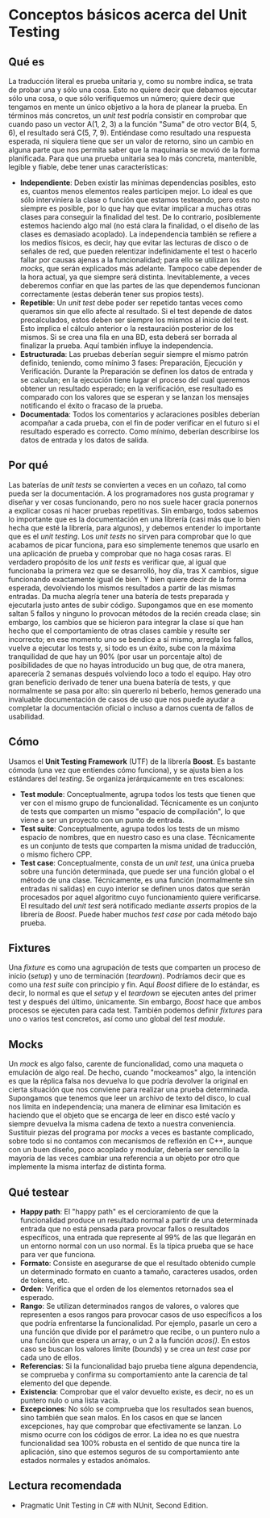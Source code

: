 # Conceptos básicos acerca del Unit Testing #

## Qué es ##

La traducción literal es prueba unitaria y, como su nombre indica, se trata de probar una y sólo una cosa. Esto no quiere decir que debamos ejecutar sólo una cosa, o que sólo verifiquemos un número; quiere decir que tengamos en mente un único objetivo a la hora de planear la prueba. En términos más concretos, un _unit test_ podría consistir en comprobar que cuando paso un vector A(1, 2, 3) a la función "Suma" de otro vector B(4, 5, 6), el resultado será C(5, 7, 9). Entiéndase como resultado una respuesta esperada, ni siquiera tiene que ser un valor de retorno, sino un cambio en alguna parte que nos permita saber que la maquinaria se movió de la forma planificada.
Para que una prueba unitaria sea lo más concreta, mantenible, legible y fiable, debe tener unas características:

  * **Independiente**: Deben existir las mínimas dependencias posibles, esto es, cuantos menos elementos reales participen mejor. Lo ideal es que sólo interviniera la clase o función que estamos testeando, pero esto no siempre es posible, por lo que hay que evitar implicar a muchas otras clases para conseguir la finalidad del test. De lo contrario, posiblemente estemos haciendo algo mal (no está clara la finalidad, o el diseño de las clases es demasiado acoplado). La independencia también se refiere a los medios físicos, es decir, hay que evitar las lecturas de disco o de señales de red, que pueden relentizar indefinidamente el test o hacerlo fallar por causas ajenas a la funcionalidad; para ello se utilizan los _mocks_, que serán explicados más adelante. Tampoco cabe depender de la hora actual, ya que siempre será distinta. Inevitablemente, a veces deberemos confiar en que las partes de las que dependemos funcionan correctamente (estas deberán tener sus propios tests).
  * **Repetible**: Un _unit test_ debe poder ser repetido tantas veces como queramos sin que ello afecte al resultado. Si el test depende de datos precalculados, estos deben ser siempre los mismos al inicio del test. Esto implica el cálculo anterior o la restauración posterior de los mismos. Si se crea una fila en una BD, esta deberá ser borrada al finalizar la prueba. Aquí también influye la independencia.
  * **Estructurada**: Las pruebas deberían seguir siempre el mismo patrón definido, teniendo, como mínimo 3 fases: Preparación, Ejecución y Verificación. Durante la Preparación se definen los datos de entrada y se calculan; en la ejecución tiene lugar el proceso del cual queremos obtener un resultado esperado; en la verificación, ese resultado es comparado con los valores que se esperan y se lanzan los mensajes notificando el éxito o fracaso de la prueba.
  * **Documentada**: Todos los comentarios y aclaraciones posibles deberían acompañar a cada prueba, con el fin de poder verificar en el futuro si el resultado esperado es correcto. Como mínimo, deberían describirse los datos de entrada y los datos de salida.


## Por qué ##
Las baterías de _unit tests_ se convierten a veces en un coñazo, tal como pueda ser la documentación. A los programadores nos gusta programar y diseñar y ver cosas funcionando, pero no nos suele hacer gracia ponernos a explicar cosas ni hacer pruebas repetitivas. Sin embargo, todos sabemos lo importante que es la documentación en una librería (casi más que lo bien hecha que esté la librería, para algunos), y debemos entender lo importante que es el _unit testing_. Los _unit tests_ no sirven para comprobar que lo que acabamos de picar funciona, para eso simplemente tenemos que usarlo en una aplicación de prueba y comprobar que no haga cosas raras. El verdadero propósito de los _unit tests_ es verificar que, al igual que funcionaba la primera vez que se desarrolló, hoy día, tras X cambios, sigue funcionando exactamente igual de bien. Y bien quiere decir de la forma esperada, devolviendo los mismos resultados a partir de las mismas entradas. Da mucha alegría tener una batería de tests preparada y ejecutarla justo antes de subir código. Supongamos que en ese momento saltan 5 fallos y ninguno lo provocan métodos de la recién creada clase; sin embargo, los cambios que se hicieron para integrar la clase sí que han hecho que el comportamiento de otras clases cambie y resulte ser incorrecto; en ese momento uno se bendice a sí mismo, arregla los fallos, vuelve a ejecutar los tests y, si todo es un éxito, sube con la máxima tranquilidad de que hay un 90% (por usar un porcentaje alto) de posibilidades de que no hayas introducido un bug que, de otra manera, aparecería 2 semanas después volviendo loco a todo el equipo. Hay otro gran beneficio derivado de tener una buena batería de tests, y que normalmente se pasa por alto: sin quererlo ni beberlo, hemos generado una invaluable documentación de casos de uso que nos puede ayudar a completar la documentación oficial o incluso a darnos cuenta de fallos de usabilidad.


## Cómo ##

Usamos el **Unit Testing Framework** (UTF) de la librería **Boost**. Es bastante cómoda (una vez que entiendes cómo funciona), y se ajusta bien a los estándares del _testing_. Se organiza jerárquicamente en tres escalones:

  * **Test module**: Conceptualmente, agrupa todos los tests que tienen que ver con el mismo grupo de funcionalidad. Técnicamente es un conjunto de tests que comparten un mismo "espacio de compilación", lo que viene a ser un proyecto con un punto de entrada.
  * **Test suite**: Conceptualmente, agrupa todos los tests de un mismo espacio de nombres, que en nuestro caso es una clase. Técnicamente es un conjunto de tests que comparten la misma unidad de traducción, o mismo fichero CPP.
  * **Test case**: Conceptualmente, consta de un _unit test_, una única prueba sobre una función determinada, que puede ser una función global o el método de una clase. Técnicamente, es una función (normalmente sin entradas ni salidas) en cuyo interior se definen unos datos que serán procesados por aquel algoritmo cuyo funcionamiento quiere verificarse. El resultado del _unit test_ será notificado mediante _asserts_ propios de la librería de _Boost_. Puede haber muchos _test case_ por cada método bajo prueba.


## Fixtures ##

Una _fixture_ es como una agrupación de tests que comparten un proceso de inicio (_setup_) y uno de terminación (_teardown_). Podríamos decir que es como una _test suite_ con principio y fin. Aquí _Boost_ difiere de lo estándar, es decir, lo normal es que el _setup_ y el _teardown_ se ejecuten antes del primer test y después del último, únicamente. Sin embargo, _Boost_ hace que ambos procesos se ejecuten para cada test. También podemos definir _fixtures_ para uno o varios test concretos, así como uno global del _test module_.

## Mocks ##

Un _mock_ es algo falso, carente de funcionalidad, como una maqueta o emulación de algo real. De hecho, cuando "mockeamos" algo, la intención es que la réplica falsa nos devuelva lo que podría devolver la original en cierta situación que nos conviene para realizar una prueba determinada. Supongamos que tenemos que leer un archivo de texto del disco, lo cual nos limita en independencia; una manera de eliminar esa limitación es haciendo que el objeto que se encarga de leer en disco esté vacío y siempre devuelva la misma cadena de texto a nuestra conveniencia. Sustituir piezas del programa por _mocks_ a veces es bastante complicado, sobre todo si no contamos con mecanismos de reflexión en C++, aunque con un buen diseño, poco acoplado y modular, debería ser sencillo la mayoría de las veces cambiar una referencia a un objeto por otro que implemente la misma interfaz de distinta forma.


## Qué testear ##

  * **Happy path**: El "happy path" es el cercioramiento de que la funcionalidad produce un resultado normal a partir de una determinada entrada que no está pensada para provocar fallos o resultados específicos, una entrada que represente al 99% de las que llegarán en un entorno normal con un uso normal. Es la típica prueba que se hace para ver que funciona.
  * **Formato**: Consiste en asegurarse de que el resultado obtenido cumple un determinado formato en cuanto a tamaño, caracteres usados, orden de tokens, etc.
  * **Orden**: Verifica que el orden de los elementos retornados sea el esperado.
  * **Rango**: Se utilizan determinados rangos de valores, o valores que representen a esos rangos para provocar casos de uso específicos a los que podría enfrentarse la funcionalidad. Por ejemplo, pasarle un cero a una función que divide por el parámetro que recibe, o un puntero nulo a una función que espera un array, o un 2 a la función _acos()_. En estos caso se buscan los valores límite (_bounds_) y se crea un _test case_ por cada uno de ellos.
  * **Referencias**: Si la funcionalidad bajo prueba tiene alguna dependencia, se comprueba y confirma su comportamiento ante la carencia de tal elemento del que depende.
  * **Existencia**: Comprobar que el valor devuelto existe, es decir, no es un puntero nulo o una lista vacía.
  * **Excepciones**: No sólo se comprueba que los resultados sean buenos, sino también que sean malos. En los casos en que se lancen excepciones, hay que comprobar que efectivamente se lanzan. Lo mismo ocurre con los códigos de error. La idea no es que nuestra funcionalidad sea 100% robusta en el sentido de que nunca tire la aplicación, sino que estemos seguros de su comportamiento ante estados normales y estados anómalos.


## Lectura recomendada ##

  * Pragmatic Unit Testing in C# with NUnit, Second Edition.